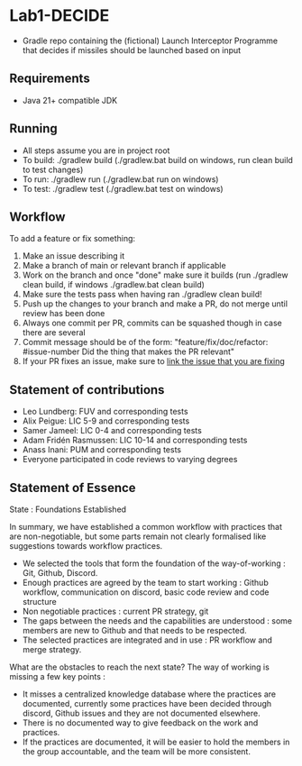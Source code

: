 # Lab1-DECIDE
* Gradle repo containing the (fictional) Launch Interceptor Programme that decides if missiles should be launched based on input
## Requirements
* Java 21+ compatible JDK
## Running
* All steps assume you are in project root
* To build: ./gradlew build (./gradlew.bat build on windows, run clean build to test changes)
* To run: ./gradlew run (./gradlew.bat run on windows)
* To test: ./gradlew test (./gradlew.bat test on windows)
## Workflow
To add a feature or fix something:
1. Make an issue describing it
2. Make a branch of main or relevant branch if applicable
3. Work on the branch and once "done" make sure it builds (run ./gradlew clean build, if windows ./gradlew.bat clean build)
4. Make sure the tests pass when having ran ./gradlew clean build!
5. Push up the changes to your branch and make a PR, do not merge until review has been done
6. Always one commit per PR, commits can be squashed though in case there are several
7. Commit message should be of the form: "feature/fix/doc/refactor: #issue-number Did the thing that makes the PR relevant"
8. If your PR fixes an issue, make sure to [link the issue that you are fixing](https://docs.github.com/en/issues/tracking-your-work-with-issues/using-issues/linking-a-pull-request-to-an-issue)
## Statement of contributions
* Leo Lundberg: FUV and corresponding tests
* Alix Peigue: LIC 5-9 and corresponding tests
* Samer Jameel: LIC 0-4 and corresponding tests
* Adam Fridén Rasmussen: LIC 10-14 and corresponding tests
* Anass Inani: PUM and corresponding tests
* Everyone participated in code reviews to varying degrees
## Statement of Essence
State : Foundations Established

In summary, we have established a common workflow with practices that
are non-negotiable, but some parts remain not clearly formalised like
suggestions towards workflow practices.
- We selected the tools that form the foundation of the way-of-working : Git, Github, Discord.
- Enough practices are agreed by the team to start working : Github workflow, communication on discord, basic code review and code structure
- Non negotiable practices : current PR strategy, git
- The gaps between the needs and the capabilities are understood : some members are new to Github and that needs to be respected.
- The selected practices are integrated and in use : PR workflow and merge strategy.

What are the obstacles to reach the next state? The way of working is missing a few key points :
- It misses a centralized knowledge database where the practices are
documented, currently some practices have been decided through discord,
Github issues and they are not documented elsewhere. 
- There is no documented way to give feedback on the work and practices. 
- If the practices are documented, it will be easier to hold the members in the
group accountable, and the team will be more consistent.

